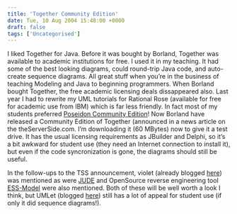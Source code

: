 ```yaml
---
title: 'Together Community Edition'
date: Tue, 10 Aug 2004 15:48:00 +0000
draft: false
tags: ['Uncategorised']
---
```


I liked Together for Java. Before it was bought by Borland, Together was available to academic institutions for free. I used it in my teaching. It had some of the best looking diagrams, could round-trip Java code, and auto-create sequence diagrams. All great stuff when you’re in the business of teaching Modeling and Java to beginning programmers. When Borland bought Together, the free academic licensing deals dissappeared also. Last year I had to rewrite my UML tutorials for Rational Rose (available for free for academic use from IBM) which is far less friendly. In fact most of my students preferred [Poseidon Community Edition](http://www.gentleware.com/)! Now Borland have released a Community Edition of Together (announced in a news article on the theServerSide.com. I’m downloading it (60 MBytes) now to give it a test drive. It has the usual licensing requirements as JBuilder and Delphi, so it’s a bit awkward for student use (they need an Internet connection to install it), but even if the code syncronization is gone, the diagrams should still be useful.

In the follow-ups to the TSS announcement, violet (already blogged [here](http://crispyj2.blogspot.com/2004/06/umlsketchingtools.html)) was mentioned as were [JUDE](http://objectclub.esm.co.jp/Jude/jude-e.html) and OpenSource reverse engineering tool [ESS-Model](http://essmodel.sourceforge.net/) were also mentioned. Both of these will be well worth a look I think, but UMLet (blogged [here](http://crispyj2.blogspot.com/2004/06/umlet-another-free-uml-tool.html)) still has a lot of appeal for student use (if only it did sequence diagrams!).